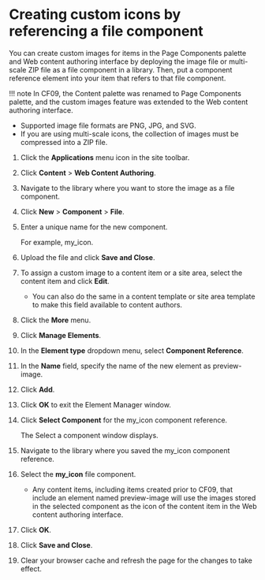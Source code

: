 # Creating custom icons by referencing a file component

You can create custom images for items in the Page Components palette and Web content authoring interface by deploying the image file or multi-scale ZIP file as a file component in a library. Then, put a component reference element into your item that refers to that file component.

!!! note
    In CF09, the Content palette was renamed to Page Components palette, and the custom images feature was extended to the Web content authoring interface.

-   Supported image file formats are PNG, JPG, and SVG.
-   If you are using multi-scale icons, the collection of images must be compressed into a ZIP file.

1.  Click the **Applications** menu icon in the site toolbar.

2.  Click **Content** \> **Web Content Authoring**.

3.  Navigate to the library where you want to store the image as a file component.

4.  Click **New** \> **Component** \> **File**.

5.  Enter a unique name for the new component.

    For example, my\_icon.

6.  Upload the file and click **Save and Close**.

7.  To assign a custom image to a content item or a site area, select the content item and click **Edit**.

    -   You can also do the same in a content template or site area template to make this field available to content authors.

8.  Click the **More** menu.

9.  Click **Manage Elements**.

10. In the **Element type** dropdown menu, select **Component Reference**.

11. In the **Name** field, specify the name of the new element as preview-image.

12. Click **Add**.

13. Click **OK** to exit the Element Manager window.

14. Click **Select Component** for the my\_icon component reference.

    The Select a component window displays.

15. Navigate to the library where you saved the my\_icon component reference.

16. Select the **my\_icon** file component.

    -   Any content items, including items created prior to CF09, that include an element named preview-image will use the images stored in the selected component as the icon of the content item in the Web content authoring interface.
    
17. Click **OK**.

18. Click **Save and Close**.

19. Clear your browser cache and refresh the page for the changes to take effect.




